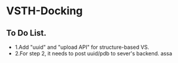 # VSTH-Docking

## To Do List.

- 1.Add "uuid" and "upload API" for structure-based VS.
- 2.For step 2, it needs to post uuid/pdb to sever's backend.
assa
